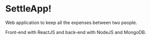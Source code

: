 # SettleApp!

Web application to keep all the expenses between two people.

Front-end with ReactJS and back-end with NodeJS and MongoDB.